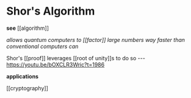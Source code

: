 # Shor's Algorithm

**see** [[algorithm]]

_allows quantum computers to [[factor]] large numbers way faster than conventional computers can_

Shor's [[proof]] leverages [[root of unity]]s to do so --- <https://youtu.be/bOXCLR3Wric?t=1986>

**applications**

[[cryptography]]
